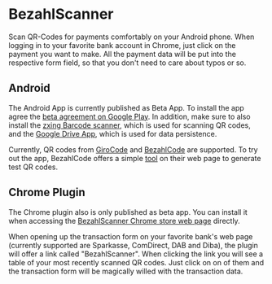 # BezahlScanner

Scan QR-Codes for payments comfortably on your Android phone. When logging in to your favorite bank account in Chrome, just click on the payment you want to make. All the payment data will be put into the respective form field, so that you don't need to care about typos or so.

## Android

The Android App is currently published as Beta App. To install the app agree the [beta agreement on Google Play](https://play.google.com/apps/testing/li.klass.bezahlscanner). In addition, make sure to also install the [zxing Barcode scanner](https://play.google.com/store/apps/details?id=com.google.zxing.client.android), which is used for scanning QR codes, and the [Google Drive App](https://play.google.com/store/apps/details?id=com.google.android.apps.docs), which is used for data persistence.

Currently, QR codes from [GiroCode](https://www.girocode.de) and [BezahlCode](http://www.bezahlcode.de/) are supported. To try out the app, BezahlCode offers a simple [tool](http://www.bezahlcode.de/funktionsweise/) on their web page to generate test QR codes.

## Chrome Plugin

The Chrome plugin also is only published as beta app. You can install it when accessing the [BezahlScanner Chrome store web page](https://chrome.google.com/webstore/detail/aebjeejojgchggdnbihchgfcjnbnaahm/) directly.

When opening up the transaction form on your favorite bank's web page (currently supported are Sparkasse, ComDirect, DAB and Diba), the plugin will offer a link called "BezahlScanner". When clicking the link you will see a table of your most recently scanned QR codes. Just click on on of them and the transaction form will be magically willed with the transaction data.
